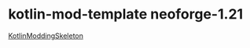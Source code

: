 # kotlin-mod-template neoforge-1.21

[KotlinModdingSkeleton](https://github.com/thedarkcolour/KotlinModdingSkeleton/tree/1.21-neoforge)